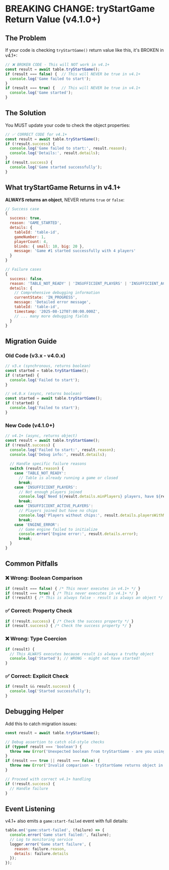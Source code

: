 # BREAKING CHANGE: tryStartGame Return Value (v4.1.0+)

## The Problem
If your code is checking `tryStartGame()` return value like this, it's BROKEN in v4.1+:

```javascript
// ❌ BROKEN CODE - This will NOT work in v4.1+
const result = await table.tryStartGame();
if (result === false) {  // This will NEVER be true in v4.1+
  console.log('Game failed to start');
}
if (result === true) {   // This will NEVER be true in v4.1+
  console.log('Game started');
}
```

## The Solution
You MUST update your code to check the object properties:

```javascript
// ✅ CORRECT CODE for v4.1+
const result = await table.tryStartGame();
if (!result.success) {
  console.log('Game failed to start:', result.reason);
  console.log('Details:', result.details);
}
if (result.success) {
  console.log('Game started successfully');
}
```

## What tryStartGame Returns in v4.1+

**ALWAYS returns an object**, NEVER returns `true` or `false`:

```javascript
// Success case
{
  success: true,
  reason: 'GAME_STARTED',
  details: {
    tableId: 'table-id',
    gameNumber: 1,
    playerCount: 4,
    blinds: { small: 10, big: 20 },
    message: 'Game #1 started successfully with 4 players'
  }
}

// Failure cases
{
  success: false,
  reason: 'TABLE_NOT_READY' | 'INSUFFICIENT_PLAYERS' | 'INSUFFICIENT_ACTIVE_PLAYERS' | 'ENGINE_ERROR',
  details: {
    // Comprehensive debugging information
    currentState: 'IN_PROGRESS',
    message: 'Detailed error message',
    tableId: 'table-id',
    timestamp: '2025-08-12T07:00:00.000Z',
    // ... many more debugging fields
  }
}
```

## Migration Guide

### Old Code (v3.x - v4.0.x)
```javascript
// v3.x (synchronous, returns boolean)
const started = table.tryStartGame();
if (!started) {
  console.log('Failed to start');
}

// v4.0.x (async, returns boolean)
const started = await table.tryStartGame();
if (!started) {
  console.log('Failed to start');
}
```

### New Code (v4.1.0+)
```javascript
// v4.1+ (async, returns object)
const result = await table.tryStartGame();
if (!result.success) {
  console.log('Failed to start:', result.reason);
  console.log('Debug info:', result.details);
  
  // Handle specific failure reasons
  switch (result.reason) {
    case 'TABLE_NOT_READY':
      // Table is already running a game or closed
      break;
    case 'INSUFFICIENT_PLAYERS':
      // Not enough players joined
      console.log(`Need ${result.details.minPlayers} players, have ${result.details.currentPlayers}`);
      break;
    case 'INSUFFICIENT_ACTIVE_PLAYERS':
      // Players joined but have no chips
      console.log('Players without chips:', result.details.playersWithNoChips);
      break;
    case 'ENGINE_ERROR':
      // Game engine failed to initialize
      console.error('Engine error:', result.details.error);
      break;
  }
}
```

## Common Pitfalls

### ❌ Wrong: Boolean Comparison
```javascript
if (result === false) { /* This never executes in v4.1+ */ }
if (result === true) { /* This never executes in v4.1+ */ }
if (!result) { /* This is always false - result is always an object */ }
```

### ✅ Correct: Property Check
```javascript
if (!result.success) { /* Check the success property */ }
if (result.success) { /* Check the success property */ }
```

### ❌ Wrong: Type Coercion
```javascript
if (result) { 
  // This ALWAYS executes because result is always a truthy object
  console.log('Started'); // WRONG - might not have started!
}
```

### ✅ Correct: Explicit Check
```javascript
if (result && result.success) {
  console.log('Started successfully');
}
```

## Debugging Helper

Add this to catch migration issues:

```javascript
const result = await table.tryStartGame();

// Debug assertion to catch old-style checks
if (typeof result === 'boolean') {
  throw new Error('Unexpected boolean from tryStartGame - are you using v4.0.x?');
}
if (result === true || result === false) {
  throw new Error('Invalid comparison - tryStartGame returns object in v4.1+');
}

// Proceed with correct v4.1+ handling
if (!result.success) {
  // Handle failure
}
```

## Event Listening

v4.1+ also emits a `game:start-failed` event with full details:

```javascript
table.on('game:start-failed', (failure) => {
  console.error('Game start failed:', failure);
  // Log to monitoring service
  logger.error('Game start failure', {
    reason: failure.reason,
    details: failure.details
  });
});
```